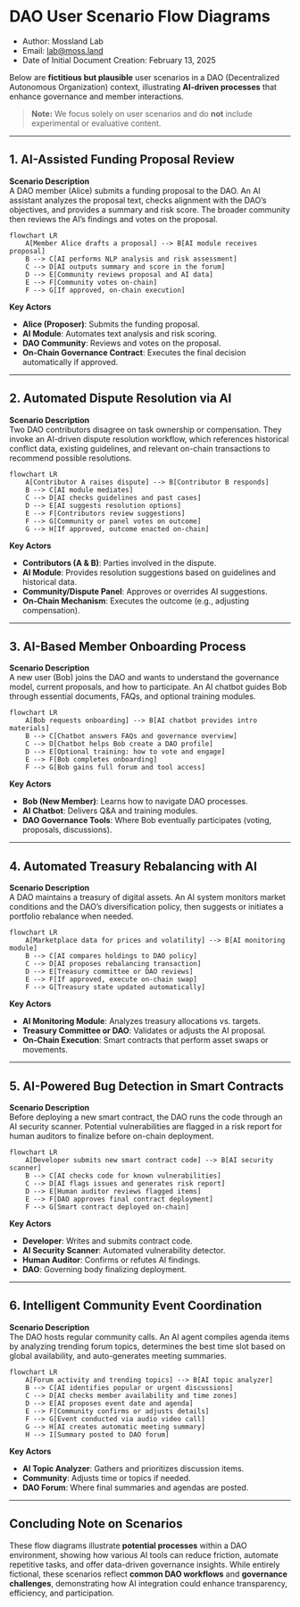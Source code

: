 # DAO User Scenario Flow Diagrams

- Author: Mossland Lab
- Email: lab@moss.land
- Date of Initial Document Creation: February 13, 2025

Below are **fictitious but plausible** user scenarios in a DAO (Decentralized Autonomous Organization) context, illustrating **AI-driven processes** that enhance governance and member interactions.

> **Note:** We focus solely on user scenarios and do **not** include experimental or evaluative content.
---

## 1. AI-Assisted Funding Proposal Review

**Scenario Description**  
A DAO member (Alice) submits a funding proposal to the DAO. An AI assistant analyzes the proposal text, checks alignment with the DAO’s objectives, and provides a summary and risk score. The broader community then reviews the AI’s findings and votes on the proposal.

```mermaid
flowchart LR
    A[Member Alice drafts a proposal] --> B[AI module receives proposal]
    B --> C[AI performs NLP analysis and risk assessment]
    C --> D[AI outputs summary and score in the forum]
    D --> E[Community reviews proposal and AI data]
    E --> F[Community votes on-chain]
    F --> G[If approved, on-chain execution]
```

**Key Actors**  
- **Alice (Proposer)**: Submits the funding proposal.  
- **AI Module**: Automates text analysis and risk scoring.  
- **DAO Community**: Reviews and votes on the proposal.  
- **On-Chain Governance Contract**: Executes the final decision automatically if approved.

---

## 2. Automated Dispute Resolution via AI

**Scenario Description**  
Two DAO contributors disagree on task ownership or compensation. They invoke an AI-driven dispute resolution workflow, which references historical conflict data, existing guidelines, and relevant on-chain transactions to recommend possible resolutions.

```mermaid
flowchart LR
    A[Contributor A raises dispute] --> B[Contributor B responds]
    B --> C[AI module mediates]
    C --> D[AI checks guidelines and past cases]
    D --> E[AI suggests resolution options]
    E --> F[Contributors review suggestions]
    F --> G[Community or panel votes on outcome]
    G --> H[If approved, outcome enacted on-chain]
```

**Key Actors**  
- **Contributors (A & B)**: Parties involved in the dispute.  
- **AI Module**: Provides resolution suggestions based on guidelines and historical data.  
- **Community/Dispute Panel**: Approves or overrides AI suggestions.  
- **On-Chain Mechanism**: Executes the outcome (e.g., adjusting compensation).

---

## 3. AI-Based Member Onboarding Process

**Scenario Description**  
A new user (Bob) joins the DAO and wants to understand the governance model, current proposals, and how to participate. An AI chatbot guides Bob through essential documents, FAQs, and optional training modules.

```mermaid
flowchart LR
    A[Bob requests onboarding] --> B[AI chatbot provides intro materials]
    B --> C[Chatbot answers FAQs and governance overview]
    C --> D[Chatbot helps Bob create a DAO profile]
    D --> E[Optional training: how to vote and engage]
    E --> F[Bob completes onboarding]
    F --> G[Bob gains full forum and tool access]
```

**Key Actors**  
- **Bob (New Member)**: Learns how to navigate DAO processes.  
- **AI Chatbot**: Delivers Q&A and training modules.  
- **DAO Governance Tools**: Where Bob eventually participates (voting, proposals, discussions).

---

## 4. Automated Treasury Rebalancing with AI

**Scenario Description**  
A DAO maintains a treasury of digital assets. An AI system monitors market conditions and the DAO’s diversification policy, then suggests or initiates a portfolio rebalance when needed.

```mermaid
flowchart LR
    A[Marketplace data for prices and volatility] --> B[AI monitoring module]
    B --> C[AI compares holdings to DAO policy]
    C --> D[AI proposes rebalancing transaction]
    D --> E[Treasury committee or DAO reviews]
    E --> F[If approved, execute on-chain swap]
    F --> G[Treasury state updated automatically]
```

**Key Actors**  
- **AI Monitoring Module**: Analyzes treasury allocations vs. targets.  
- **Treasury Committee or DAO**: Validates or adjusts the AI proposal.  
- **On-Chain Execution**: Smart contracts that perform asset swaps or movements.

---

## 5. AI-Powered Bug Detection in Smart Contracts

**Scenario Description**  
Before deploying a new smart contract, the DAO runs the code through an AI security scanner. Potential vulnerabilities are flagged in a risk report for human auditors to finalize before on-chain deployment.

```mermaid
flowchart LR
    A[Developer submits new smart contract code] --> B[AI security scanner]
    B --> C[AI checks code for known vulnerabilities]
    C --> D[AI flags issues and generates risk report]
    D --> E[Human auditor reviews flagged items]
    E --> F[DAO approves final contract deployment]
    F --> G[Smart contract deployed on-chain]
```

**Key Actors**  
- **Developer**: Writes and submits contract code.  
- **AI Security Scanner**: Automated vulnerability detector.  
- **Human Auditor**: Confirms or refutes AI findings.  
- **DAO**: Governing body finalizing deployment.

---

## 6. Intelligent Community Event Coordination

**Scenario Description**  
The DAO hosts regular community calls. An AI agent compiles agenda items by analyzing trending forum topics, determines the best time slot based on global availability, and auto-generates meeting summaries.

```mermaid
flowchart LR
    A[Forum activity and trending topics] --> B[AI topic analyzer]
    B --> C[AI identifies popular or urgent discussions]
    C --> D[AI checks member availability and time zones]
    D --> E[AI proposes event date and agenda]
    E --> F[Community confirms or adjusts details]
    F --> G[Event conducted via audio video call]
    G --> H[AI creates automatic meeting summary]
    H --> I[Summary posted to DAO forum]
```

**Key Actors**  
- **AI Topic Analyzer**: Gathers and prioritizes discussion items.  
- **Community**: Adjusts time or topics if needed.  
- **DAO Forum**: Where final summaries and agendas are posted.

---

## Concluding Note on Scenarios

These flow diagrams illustrate **potential processes** within a DAO environment, showing how various AI tools can reduce friction, automate repetitive tasks, and offer data-driven governance insights. While entirely fictional, these scenarios reflect **common DAO workflows** and **governance challenges**, demonstrating how AI integration could enhance transparency, efficiency, and participation.
